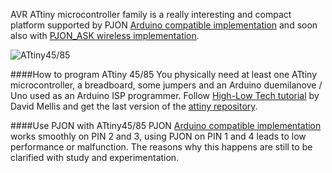 AVR ATtiny microcontroller family is a really interesting and compact platform supported by PJON [Arduino compatible implementation](https://github.com/gioblu/PJON) and soon also with [PJON_ASK wireless implementation](https://github.com/gioblu/PJON_ASK). 

![ATtiny45/85](http://uk.rs-online.com/largeimages/F6962327-01.jpg)

####How to program ATtiny 45/85
You physically need at least one ATtiny microcontroller, a breadboard, some jumpers and an Arduino duemilanove / Uno used as an Arduino ISP programmer. Follow [High-Low Tech tutorial](http://highlowtech.org/?p=1706) by David Mellis and get the last version of the [attiny repository](https://github.com/damellis/attiny).

####Use PJON with ATtiny45/85
PJON [Arduino compatible implementation](https://github.com/gioblu/PJON) works smoothly on PIN 2 and 3, using PJON on PIN 1 and 4 leads to low performance or malfunction. The reasons why this happens are still to be clarified with study and experimentation.

